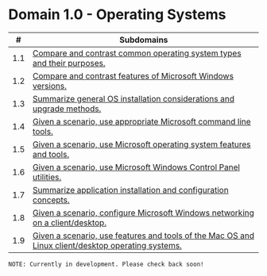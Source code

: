# Domain 1.0 - Operating Systems

| # | Subdomains   | 
|---|---|
|1.1 | [Compare and contrast common operating system types and their purposes.](https://github.com/erich-tech/A_Plus/tree/main/Core_2-Domain_1#readme) |
|1.2 | [Compare and contrast features of Microsoft Windows versions.](https://github.com/erich-tech/A_Plus/tree/main/Core_2-Domain_1#readme) |
|1.3 | [Summarize general OS installation considerations and upgrade methods.](https://github.com/erich-tech/A_Plus/tree/main/Core_2-Domain_1#readme) |
|1.4 | [Given a scenario, use appropriate Microsoft command line tools.](https://github.com/erich-tech/A_Plus/tree/main/Core_2-Domain_1#readme) |
|1.5 | [Given a scenario, use Microsoft operating system features and tools.](https://github.com/erich-tech/A_Plus/tree/main/Core_2-Domain_1#readme) |
|1.6 | [Given a scenario, use Microsoft Windows Control Panel utilities.](https://github.com/erich-tech/A_Plus/tree/main/Core_2-Domain_1#readme) |
|1.7 | [Summarize application installation and configuration concepts.](https://github.com/erich-tech/A_Plus/tree/main/Core_2-Domain_1#readme) |
|1.8 | [Given a scenario, configure Microsoft Windows networking on a client/desktop.](https://github.com/erich-tech/A_Plus/tree/main/Core_2-Domain_1#readme) |
|1.9 | [Given a scenario, use features and tools of the Mac OS and Linux client/desktop operating systems.](https://github.com/erich-tech/A_Plus/tree/main/Core_2-Domain_1#readme) |


```
NOTE: Currently in development. Please check back soon! 
```
